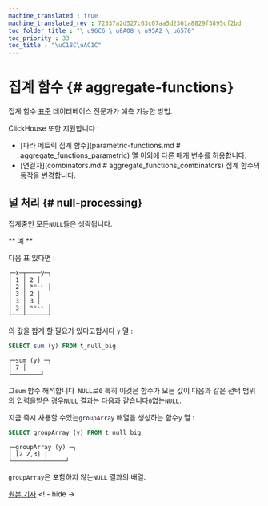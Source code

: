 ```yaml
--- 
machine_translated : true 
machine_translated_rev : 72537a2d527c63c07aa5d2361a8829f3895cf2bd 
toc_folder_title : "\ u96C6 \ u8A08 \ u95A2 \ u6570" 
toc_priority : 33 
toc_title : "\uC18C\uAC1C" 
--- 
```


# 집계 함수 {# aggregate-functions} 

집계 함수 [표준](http://www.sql-tutorial.com/sql-aggregate-functions-sql-tutorial) 데이터베이스 전문가가 예측 가능한 방법. 

ClickHouse 또한 지원합니다 : 

- [파라 메트릭 집계 함수](parametric-functions.md # aggregate_functions_parametric) 열 이외에 다른 매개 변수를 허용합니다. 
- [연결자](combinators.md # aggregate_functions_combinators) 집계 함수의 동작을 변경합니다. 

## 널 처리 {# null-processing} 

집계중인 모든`NULL`들은 생략됩니다. 

** 예 ** 

다음 표 있다면 : 

```text 
┌─x─┬────y─┐ 
│ 1 │ 2 │ 
│ 2 │ ᴺᵁᴸᴸ │ 
│ 3 │ 2 │ 
│ 3 │ 3 │ 
│ 3 │ ᴺᵁᴸᴸ │ 
└───┴──────┘ 
``` 

의 값을 합계 할 필요가 있다고합시다 `y` 열 : 

```sql 
SELECT sum (y) FROM t_null_big 
``` 

    ┌─sum (y) ─┐ 
    │ 7 │ 
    └────────┘ 

그`sum` 함수 해석합니다` NULL`로`0` 특히 이것은 함수가 모든 값이 다음과 같은 선택 범위의 입력을받은 경우`NULL` 결과는 다음과 같습니다`0`없는`NULL`. 

지금 즉시 사용할 수있는`groupArray` 배열을 생성하는 함수`y` 열 : 

```sql 
SELECT groupArray (y) FROM t_null_big 
``` 

```text 
┌─groupArray (y) ─┐ 
│ [2 2,3] │ 
└───────────────┘ 
``` 

`groupArray`은 포함하지 않는`NULL` 결과의 배열.

[원본 기사](https://clickhouse.tech/docs/en/query_language/agg_functions/) <! - hide ->
